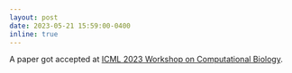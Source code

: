 ```yaml
---
layout: post
date: 2023-05-21 15:59:00-0400
inline: true
---
```


A paper got accepted at [ICML 2023 Workshop on Computational Biology](https://icml-compbio.github.io/).
